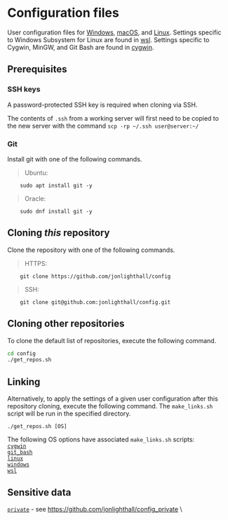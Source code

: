 # Configuration files

User configuration files for [Windows](windows), [macOS](apple), and [Linux](linux).
Settings specific to Windows Subsystem for Linux are found in [wsl](wsl).
Settings specific to Cygwin, MinGW, and Git Bash are found in [cygwin](cygwin).

## Prerequisites

### SSH keys

A password-protected SSH key is required when cloning via SSH.

The contents of `.ssh` from a working server will first need to be copied to the new server with the command
`scp -rp ~/.ssh user@server:~/`


### Git

Install git with one of the following commands.
> Ubuntu:

        sudo apt install git -y


> Oracle:
```
    sudo dnf install git -y
```

## Cloning *this* repository

Clone the repository with one of the following commands.

> HTTPS:
```
    git clone https://github.com/jonlighthall/config
```

> SSH:
```
    git clone git@github.com:jonlighthall/config.git
```

## Cloning other repositories

To clone the default list of repositories, execute the following command.

```bash
cd config
./get_repos.sh
```

## Linking

Alternatively, to apply the settings of a given user configuration after this repository cloning, execute the
following command. The `make_links.sh` script will be run in the specified directory.

```git
./get_repos.sh [OS]
```

The following OS options have associated `make_links.sh` scripts: \
[`cygwin`](cygwin) \
[`git_bash`](git_bash) \
[`linux`](linux) \
[`windows`](windows) \
[`wsl`](wsl)

## Sensitive data

[`private`](private) - see <https://github.com/jonlighthall/config_private> \
